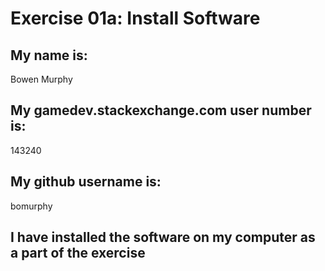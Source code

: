 # Exercise 01a: Install Software

## My name is:
Bowen Murphy

## My gamedev.stackexchange.com user number is:
143240

## My github username is:
bomurphy

## I have installed the software on my computer as a part of the exercise
